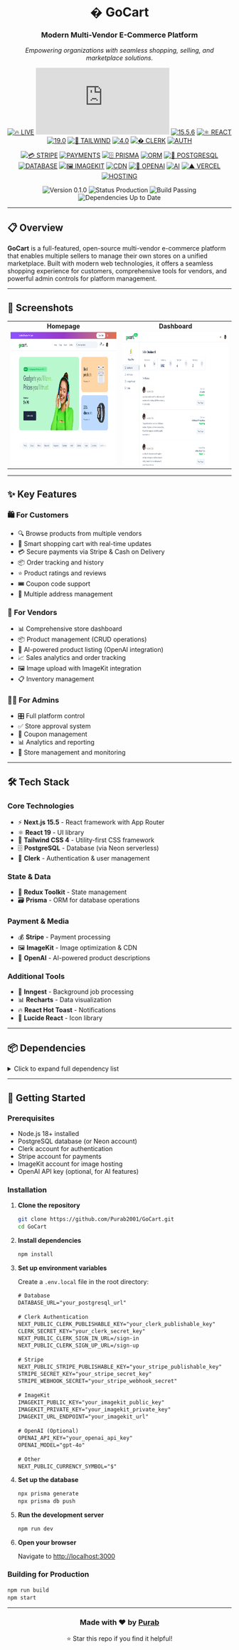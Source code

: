<div align="center">

# � GoCart

### Modern Multi-Vendor E-Commerce Platform

_Empowering organizations with seamless shopping, selling, and marketplace solutions._

[![🔥 LIVE](https://img.shields.io/badge/🔥-LIVE_GOCART-red?style=for-the-badge)](https://go-cart-theta.vercel.app)
[![⚛️ NEXT.JS](https://img.shields.io/badge/⚛️-NEXT.JS-black?style=for-the-badge&logo=next.js)](https://nextjs.org/)
[![15.5.6](https://img.shields.io/badge/15.5.6-green?style=for-the-badge)](https://nextjs.org/)
[![⚛️ REACT](https://img.shields.io/badge/⚛️-REACT-blue?style=for-the-badge&logo=react)](https://reactjs.org/)
[![19.0](https://img.shields.io/badge/19.0-blue?style=for-the-badge)](https://reactjs.org/)
[![🌊 TAILWIND](https://img.shields.io/badge/🌊-TAILWIND-cyan?style=for-the-badge&logo=tailwindcss)](https://tailwindcss.com/)
[![4.0](https://img.shields.io/badge/4.0-teal?style=for-the-badge)](https://tailwindcss.com/)
[![� CLERK](https://img.shields.io/badge/�-CLERK-purple?style=for-the-badge&logo=clerk)](https://clerk.com/)
[![AUTH](https://img.shields.io/badge/AUTH-blueviolet?style=for-the-badge)](https://clerk.com/)

[![💳 STRIPE](https://img.shields.io/badge/💳-STRIPE-blueviolet?style=flat-square&logo=stripe)](#)
[![PAYMENTS](https://img.shields.io/badge/PAYMENTS-6772E5?style=flat-square)](#)
[![🗄️ PRISMA](https://img.shields.io/badge/🗄️_PRISMA-2D3748?style=flat-square&logo=prisma)](#)
[![ORM](https://img.shields.io/badge/ORM-2D3748?style=flat-square)](#)
[![🐘 POSTGRESQL](https://img.shields.io/badge/🐘_POSTGRESQL-336791?style=flat-square&logo=postgresql)](#)
[![DATABASE](https://img.shields.io/badge/DATABASE-4169E1?style=flat-square)](#)
[![🖼️ IMAGEKIT](https://img.shields.io/badge/🖼️_IMAGEKIT-FF6B6B?style=flat-square)](#)
[![CDN](https://img.shields.io/badge/CDN-FF6B6B?style=flat-square)](#)
[![🤖 OPENAI](https://img.shields.io/badge/🤖_OPENAI-412991?style=flat-square&logo=openai)](#)
[![AI](https://img.shields.io/badge/AI-74AA9C?style=flat-square)](#)
[![▲ VERCEL](https://img.shields.io/badge/▲_VERCEL-000000?style=flat-square&logo=vercel)](#)
[![HOSTING](https://img.shields.io/badge/HOSTING-000000?style=flat-square)](#)

![Version 0.1.0](https://img.shields.io/badge/Version-0.1.0-blue)
![Status Production](https://img.shields.io/badge/Status-Production-green)
![Build Passing](https://img.shields.io/badge/Build-Passing-brightgreen)
![Dependencies Up to Date](https://img.shields.io/badge/Dependencies-Up_to_Date-success)

</div>

---

## 📋 Overview

**GoCart** is a full-featured, open-source multi-vendor e-commerce platform that enables multiple sellers to manage their own stores on a unified marketplace. Built with modern web technologies, it offers a seamless shopping experience for customers, comprehensive tools for vendors, and powerful admin controls for platform management.

---

## 📸 Screenshots

<table>
  <tr>
    <td align="center"><b>Homepage</b></td>
    <td align="center"><b>Dashboard</b></td>
  </tr>
  <tr>
    <td><img src="./screenshots/screenshot-homepage.png" alt="Homepage" height="300"></td>
    <td><img src="./screenshots/screenshot-dashboard.png" alt="Dashboard" height="300"></td>
  </tr>
</table>

---

## ✨ Key Features

### 🛍️ For Customers

- 🔍 Browse products from multiple vendors
- 🛒 Smart shopping cart with real-time updates
- 💳 Secure payments via Stripe & Cash on Delivery
- 📦 Order tracking and history
- ⭐ Product ratings and reviews
- 🎟️ Coupon code support
- 📍 Multiple address management

### 🏪 For Vendors

- 📊 Comprehensive store dashboard
- 📦 Product management (CRUD operations)
- 🤖 AI-powered product listing (OpenAI integration)
- 📈 Sales analytics and order tracking
- 🖼️ Image upload with ImageKit integration
- 📋 Inventory management

### 👨‍💼 For Admins

- 🎛️ Full platform control
- ✅ Store approval system
- 🎫 Coupon management
- 📊 Analytics and reporting
- 🔧 Store management and monitoring

---

## 🛠️ Tech Stack

### Core Technologies

- ⚡ **Next.js 15.5** - React framework with App Router
- ⚛️ **React 19** - UI library
- 🎨 **Tailwind CSS 4** - Utility-first CSS framework
- 🗄️ **PostgreSQL** - Database (via Neon serverless)
- 🔐 **Clerk** - Authentication & user management

### State & Data

- 🔄 **Redux Toolkit** - State management
- 🗃️ **Prisma** - ORM for database operations

### Payment & Media

- 💰 **Stripe** - Payment processing
- 🖼️ **ImageKit** - Image optimization & CDN
- 🤖 **OpenAI** - AI-powered product descriptions

### Additional Tools

- 📮 **Inngest** - Background job processing
- 📊 **Recharts** - Data visualization
- 🔥 **React Hot Toast** - Notifications
- 🎨 **Lucide React** - Icon library

---

## 📦 Dependencies

<details>
<summary>Click to expand full dependency list</summary>

### Production Dependencies

```json
{
  "@clerk/nextjs": "^6.33.7",
  "@imagekit/nodejs": "^7.1.1",
  "@neondatabase/serverless": "^1.0.2",
  "@prisma/adapter-neon": "^6.17.1",
  "@prisma/client": "^6.17.1",
  "@reduxjs/toolkit": "^2.8.2",
  "axios": "^1.12.2",
  "date-fns": "^4.1.0",
  "imagekit": "^6.0.0",
  "inngest": "^3.44.3",
  "lucide-react": "^0.525.0",
  "next": "^15.5.6",
  "openai": "^6.7.0",
  "react": "^19.0.0",
  "react-dom": "^19.0.0",
  "react-hot-toast": "^2.5.2",
  "react-redux": "^9.2.0",
  "recharts": "^3.1.2",
  "stripe": "^19.2.0",
  "ws": "^8.18.3"
}
```

### Development Dependencies

```json
{
  "@tailwindcss/postcss": "^4",
  "@types/ws": "^8.18.1",
  "prisma": "^6.17.1",
  "tailwindcss": "^4"
}
```

</details>

---

## 🚀 Getting Started

### Prerequisites

- Node.js 18+ installed
- PostgreSQL database (or Neon account)
- Clerk account for authentication
- Stripe account for payments
- ImageKit account for image hosting
- OpenAI API key (optional, for AI features)

### Installation

1. **Clone the repository**

   ```bash
   git clone https://github.com/Purab2001/GoCart.git
   cd GoCart
   ```

2. **Install dependencies**

   ```bash
   npm install
   ```

3. **Set up environment variables**

   Create a `.env.local` file in the root directory:

   ```env
   # Database
   DATABASE_URL="your_postgresql_url"

   # Clerk Authentication
   NEXT_PUBLIC_CLERK_PUBLISHABLE_KEY="your_clerk_publishable_key"
   CLERK_SECRET_KEY="your_clerk_secret_key"
   NEXT_PUBLIC_CLERK_SIGN_IN_URL=/sign-in
   NEXT_PUBLIC_CLERK_SIGN_UP_URL=/sign-up

   # Stripe
   NEXT_PUBLIC_STRIPE_PUBLISHABLE_KEY="your_stripe_publishable_key"
   STRIPE_SECRET_KEY="your_stripe_secret_key"
   STRIPE_WEBHOOK_SECRET="your_stripe_webhook_secret"

   # ImageKit
   IMAGEKIT_PUBLIC_KEY="your_imagekit_public_key"
   IMAGEKIT_PRIVATE_KEY="your_imagekit_private_key"
   IMAGEKIT_URL_ENDPOINT="your_imagekit_url"

   # OpenAI (Optional)
   OPENAI_API_KEY="your_openai_api_key"
   OPENAI_MODEL="gpt-4o"

   # Other
   NEXT_PUBLIC_CURRENCY_SYMBOL="$"
   ```

4. **Set up the database**

   ```bash
   npx prisma generate
   npx prisma db push
   ```

5. **Run the development server**

   ```bash
   npm run dev
   ```

6. **Open your browser**

   Navigate to [http://localhost:3000](http://localhost:3000)

### Building for Production

```bash
npm run build
npm start
```

---

<div align="center">

### Made with ❤️ by [Purab](https://github.com/Purab2001)

⭐ Star this repo if you find it helpful!

</div>

